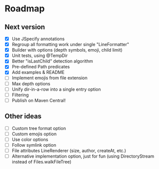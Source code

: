 # Roadmap

## Next version
- [x] Use JSpecify annotations
- [x] Regroup all formatting work under single "LineFormatter"
- [x] Builder with options (depth symbols, emoji, child limit)
- [x] Unit tests, using @TempDir
- [x] Better "isLastChild" detection algorithm
- [x] Pre-defined Path predicates
- [x] Add examples & README
- [ ] Implement emojis from file extension
- [ ] Max depth options
- [ ] Unify dir-in-a-row into a single entry option
- [ ] Filtering
- [ ] Publish on Maven Central!

## Other ideas
- [ ] Custom tree format option
- [ ] Custom emojis option
- [ ] Use color options
- [ ] Follow symlink option
- [ ] File attributes LineRenderer (size, author, createAt, etc.)
- [ ] Alternative implementation option, just for fun (using DirectoryStream instead of Files.walkFileTree)
